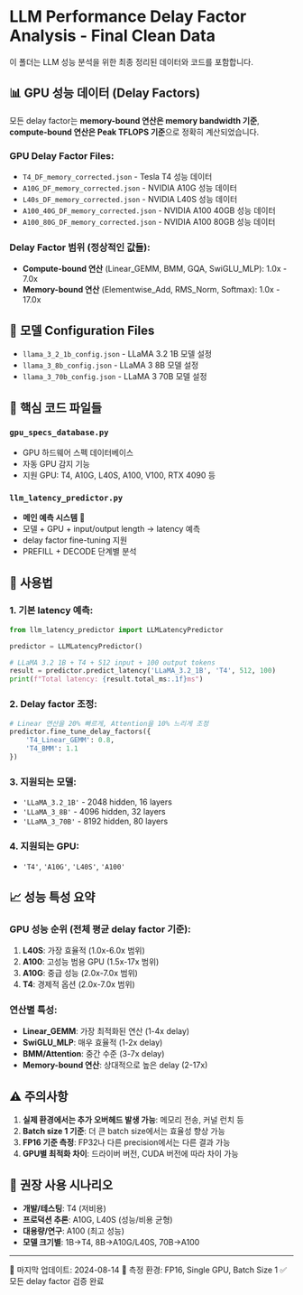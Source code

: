 # LLM Performance Delay Factor Analysis - Final Clean Data

이 폴더는 LLM 성능 분석을 위한 최종 정리된 데이터와 코드를 포함합니다.

## 📊 GPU 성능 데이터 (Delay Factors)

모든 delay factor는 **memory-bound 연산은 memory bandwidth 기준**, **compute-bound 연산은 Peak TFLOPS 기준**으로 정확히 계산되었습니다.

### GPU Delay Factor Files:
- `T4_DF_memory_corrected.json` - Tesla T4 성능 데이터
- `A10G_DF_memory_corrected.json` - NVIDIA A10G 성능 데이터  
- `L40s_DF_memory_corrected.json` - NVIDIA L40S 성능 데이터
- `A100_40G_DF_memory_corrected.json` - NVIDIA A100 40GB 성능 데이터
- `A100_80G_DF_memory_corrected.json` - NVIDIA A100 80GB 성능 데이터

### Delay Factor 범위 (정상적인 값들):
- **Compute-bound 연산** (Linear_GEMM, BMM, GQA, SwiGLU_MLP): 1.0x - 7.0x
- **Memory-bound 연산** (Elementwise_Add, RMS_Norm, Softmax): 1.0x - 17.0x

## 🤖 모델 Configuration Files

- `llama_3_2_1b_config.json` - LLaMA 3.2 1B 모델 설정
- `llama_3_8b_config.json` - LLaMA 3 8B 모델 설정  
- `llama_3_70b_config.json` - LLaMA 3 70B 모델 설정

## 🔧 핵심 코드 파일들

### `gpu_specs_database.py`
- GPU 하드웨어 스펙 데이터베이스
- 자동 GPU 감지 기능
- 지원 GPU: T4, A10G, L40S, A100, V100, RTX 4090 등

### `llm_latency_predictor.py`
- **메인 예측 시스템** 🎯
- 모델 + GPU + input/output length → latency 예측
- delay factor fine-tuning 지원
- PREFILL + DECODE 단계별 분석

## 🚀 사용법

### 1. 기본 latency 예측:
```python
from llm_latency_predictor import LLMLatencyPredictor

predictor = LLMLatencyPredictor()

# LLaMA 3.2 1B + T4 + 512 input + 100 output tokens
result = predictor.predict_latency('LLaMA_3.2_1B', 'T4', 512, 100)
print(f"Total latency: {result.total_ms:.1f}ms")
```

### 2. Delay factor 조정:
```python
# Linear 연산을 20% 빠르게, Attention을 10% 느리게 조정
predictor.fine_tune_delay_factors({
    'T4_Linear_GEMM': 0.8,
    'T4_BMM': 1.1
})
```

### 3. 지원되는 모델:
- `'LLaMA_3.2_1B'` - 2048 hidden, 16 layers
- `'LLaMA_3_8B'` - 4096 hidden, 32 layers  
- `'LLaMA_3_70B'` - 8192 hidden, 80 layers

### 4. 지원되는 GPU:
- `'T4'`, `'A10G'`, `'L40S'`, `'A100'`

## 📈 성능 특성 요약

### GPU 성능 순위 (전체 평균 delay factor 기준):
1. **L40S**: 가장 효율적 (1.0x-6.0x 범위)
2. **A100**: 고성능 범용 GPU (1.5x-17x 범위)  
3. **A10G**: 중급 성능 (2.0x-7.0x 범위)
4. **T4**: 경제적 옵션 (2.0x-7.0x 범위)

### 연산별 특성:
- **Linear_GEMM**: 가장 최적화된 연산 (1-4x delay)
- **SwiGLU_MLP**: 매우 효율적 (1-2x delay)
- **BMM/Attention**: 중간 수준 (3-7x delay)  
- **Memory-bound 연산**: 상대적으로 높은 delay (2-17x)

## ⚠️ 주의사항

1. **실제 환경에서는 추가 오버헤드 발생 가능**: 메모리 전송, 커널 런치 등
2. **Batch size 1 기준**: 더 큰 batch size에서는 효율성 향상 가능
3. **FP16 기준 측정**: FP32나 다른 precision에서는 다른 결과 가능
4. **GPU별 최적화 차이**: 드라이버 버전, CUDA 버전에 따라 차이 가능

## 🎯 권장 사용 시나리오

- **개발/테스팅**: T4 (저비용)
- **프로덕션 추론**: A10G, L40S (성능/비용 균형)  
- **대용량/연구**: A100 (최고 성능)
- **모델 크기별**: 1B→T4, 8B→A10G/L40S, 70B→A100

---
📅 마지막 업데이트: 2024-08-14
🔬 측정 환경: FP16, Single GPU, Batch Size 1
✅ 모든 delay factor 검증 완료